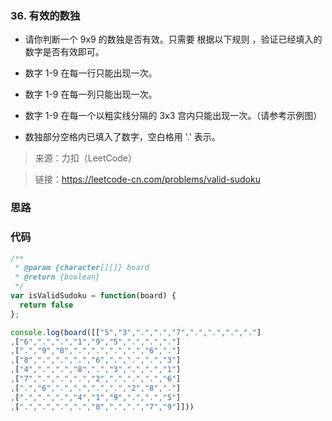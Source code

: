 
### 36. 有效的数独



- 请你判断一个 9x9 的数独是否有效。只需要 根据以下规则 ，验证已经填入的数字是否有效即可。

- 数字 1-9 在每一行只能出现一次。
- 数字 1-9 在每一列只能出现一次。
- 数字 1-9 在每一个以粗实线分隔的 3x3 宫内只能出现一次。（请参考示例图）
- 数独部分空格内已填入了数字，空白格用 '.' 表示。

> 来源：力扣（LeetCode）

> 链接：https://leetcode-cn.com/problems/valid-sudoku


### 思路


### 代码
```js
/**
 * @param {character[][]} board
 * @return {boolean}
 */
var isValidSudoku = function(board) {
  return false
};

console.log(board([["5","3",".",".","7",".",".",".","."]
,["6",".",".","1","9","5",".",".","."]
,[".","9","8",".",".",".",".","6","."]
,["8",".",".",".","6",".",".",".","3"]
,["4",".",".","8",".","3",".",".","1"]
,["7",".",".",".","2",".",".",".","6"]
,[".","6",".",".",".",".","2","8","."]
,[".",".",".","4","1","9",".",".","5"]
,[".",".",".",".","8",".",".","7","9"]]))

```